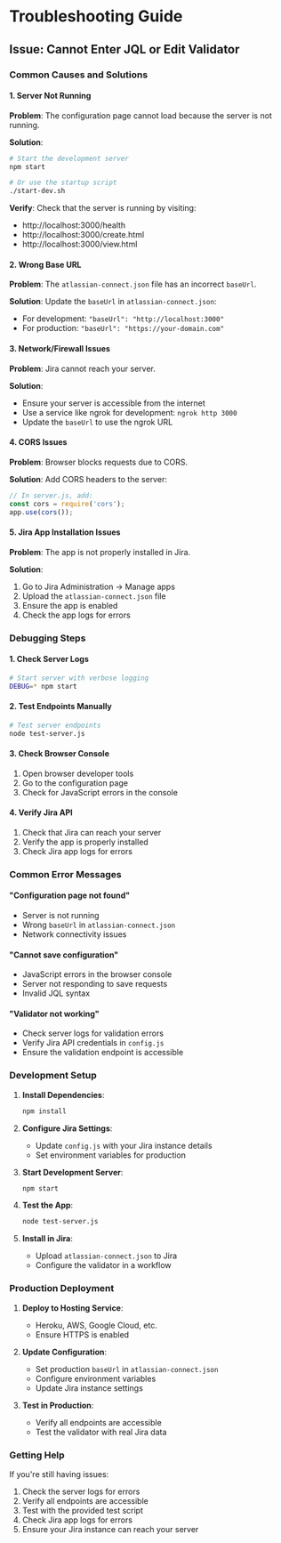# Troubleshooting Guide

## Issue: Cannot Enter JQL or Edit Validator

### Common Causes and Solutions

#### 1. Server Not Running
**Problem**: The configuration page cannot load because the server is not running.

**Solution**:
```bash
# Start the development server
npm start

# Or use the startup script
./start-dev.sh
```

**Verify**: Check that the server is running by visiting:
- http://localhost:3000/health
- http://localhost:3000/create.html
- http://localhost:3000/view.html

#### 2. Wrong Base URL
**Problem**: The `atlassian-connect.json` file has an incorrect `baseUrl`.

**Solution**: Update the `baseUrl` in `atlassian-connect.json`:
- For development: `"baseUrl": "http://localhost:3000"`
- For production: `"baseUrl": "https://your-domain.com"`

#### 3. Network/Firewall Issues
**Problem**: Jira cannot reach your server.

**Solution**:
- Ensure your server is accessible from the internet
- Use a service like ngrok for development: `ngrok http 3000`
- Update the `baseUrl` to use the ngrok URL

#### 4. CORS Issues
**Problem**: Browser blocks requests due to CORS.

**Solution**: Add CORS headers to the server:

```javascript
// In server.js, add:
const cors = require('cors');
app.use(cors());
```

#### 5. Jira App Installation Issues
**Problem**: The app is not properly installed in Jira.

**Solution**:
1. Go to Jira Administration → Manage apps
2. Upload the `atlassian-connect.json` file
3. Ensure the app is enabled
4. Check the app logs for errors

### Debugging Steps

#### 1. Check Server Logs
```bash
# Start server with verbose logging
DEBUG=* npm start
```

#### 2. Test Endpoints Manually
```bash
# Test server endpoints
node test-server.js
```

#### 3. Check Browser Console
1. Open browser developer tools
2. Go to the configuration page
3. Check for JavaScript errors in the console

#### 4. Verify Jira API
1. Check that Jira can reach your server
2. Verify the app is properly installed
3. Check Jira app logs for errors

### Common Error Messages

#### "Configuration page not found"
- Server is not running
- Wrong `baseUrl` in `atlassian-connect.json`
- Network connectivity issues

#### "Cannot save configuration"
- JavaScript errors in the browser console
- Server not responding to save requests
- Invalid JQL syntax

#### "Validator not working"
- Check server logs for validation errors
- Verify Jira API credentials in `config.js`
- Ensure the validation endpoint is accessible

### Development Setup

1. **Install Dependencies**:
   ```bash
   npm install
   ```

2. **Configure Jira Settings**:
   - Update `config.js` with your Jira instance details
   - Set environment variables for production

3. **Start Development Server**:
   ```bash
   npm start
   ```

4. **Test the App**:
   ```bash
   node test-server.js
   ```

5. **Install in Jira**:
   - Upload `atlassian-connect.json` to Jira
   - Configure the validator in a workflow

### Production Deployment

1. **Deploy to Hosting Service**:
   - Heroku, AWS, Google Cloud, etc.
   - Ensure HTTPS is enabled

2. **Update Configuration**:
   - Set production `baseUrl` in `atlassian-connect.json`
   - Configure environment variables
   - Update Jira instance settings

3. **Test in Production**:
   - Verify all endpoints are accessible
   - Test the validator with real Jira data

### Getting Help

If you're still having issues:

1. Check the server logs for errors
2. Verify all endpoints are accessible
3. Test with the provided test script
4. Check Jira app logs for errors
5. Ensure your Jira instance can reach your server 